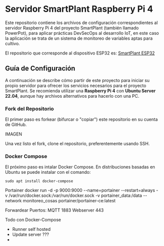 # Servidor SmartPlant Raspberry Pi 4
Este repositorio contiene los archivos de configuración correspondientes al servidor Raspberry Pi 4 del proyecto SmartPlant (también llamado PowerPot), para aplicar prácticas DevSecOps al desarrollo IoT, en este caso la aplicación se trata de un sistema de monitoreo de variables aptas para cultivo.

El repositorio que corresponde al dispositivo ESP32 es: [SmartPlant ESP32](https://github.com/FeedehC/SmartPlant/)

## Guía de Configuración
A continuación se describe cómo partir de este proyecto para iniciar su propio servidor para ofrecer los servicios necesarios para el proyecto SmartPlant. Se recomienda utilizar una **Raspberry Pi 4** con **Ubuntu Server 22.04**, aunque hay archivos alternativos para hacerlo con una PC.

### Fork del Repositorio
El primer paso es forkear (bifurcar o "copiar") este repositorio en su cuenta de GitHub.

IMAGEN

Una vez listo el fork, clone el repositorio, preferentemente usando SSH.

### Docker Compose
El próximo paso es intalar Docker Compose. En distribuciones basadas en Ubuntu se puede instalar con el comando:
```
sudo apt install docker-compose
```

Portainer
docker run -d  -p 9000:9000 --name=portainer --restart=always -v /var/run/docker.sock:/var/run/docker.sock -v portainer_data:/data --network monitoreo_cosas portainer/portainer-ce:latest

Forwardear Puertos:
MQTT 1883
Webserver 443

Todo con Docker-Compose
- Runner self hosted
- Update server ???
- 

